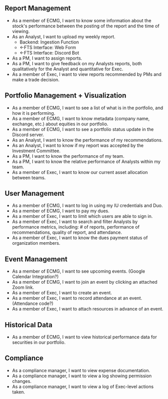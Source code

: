 ## Report Management
- As a member of ECMG, I want to know some information about the stock's performance between the posting of the report and the time of viewing.
- As an Analyst, I want to upload my weekly report.
	- Backend: Ingestion Function	
	- <-FTS Interface: Web Form
	- <-FTS Interface: Discord Bot
- As a PM, I want to assign reports.
- As a PM, I want to give feedback on my Analysts reports, both qualitatively for the Analyst and quantitative for Exec.
- As a member of Exec, I want to view reports recommended by PMs and make a trade decision.


## Portfolio Management + Visualization
- As a member of ECMG, I want to see a list of what is in the portfolio, and how it is performing.
- As a member of ECMG, I want to know metadata (company name, exchange, etc.) about equities in our portfolio.
- As a member of ECMG, I want to see a portfolio status update in the Discord server.
- As an Analyst, I want to know the performance of my recommendations.
- As an Analyst, I want to know if my report was accepted by the Investment Committee.
- As a PM, I want to know the performance of my team.
- As a PM, I want to know the relative performance of Analysts within my team.
- As a member of Exec, I want to know our current asset allocation between teams.


## User Management
- As a member of ECMG, I want to log in using my IU credentials and Duo.
- As a member of ECMG, I want to pay my dues.
- As a member of Exec, I want to limit which users are able to sign in.
- As a member of Exec, I want to search and filter Analysts by performance metrics, including: # of reports, performance of recommendations, quality of report, and attendance.
- As a member of Exec, I want to know the dues payment status of organization members. 

## Event Management
- As a member of ECMG, I want to see upcoming events. (Google Calendar Integration?)
- As a member of ECMG, I want to join an event by clicking an attached Zoom link.
- As a member of Exec, I want to create an event.
- As a member of Exec, I want to record attendance at an event. (Attendance code?)
- As a member of Exec, I want to attach resources in advance of an event.

## Historical Data
- As a member of ECMG, I want to view historical performance data for securities in our portfolio.

## Compliance
- As a compliance manager, I want to view expense documentation.
- As a compliance manager, I want to view a log showing permission changes.
- As a compliance manager, I want to view a log of Exec-level actions taken.
